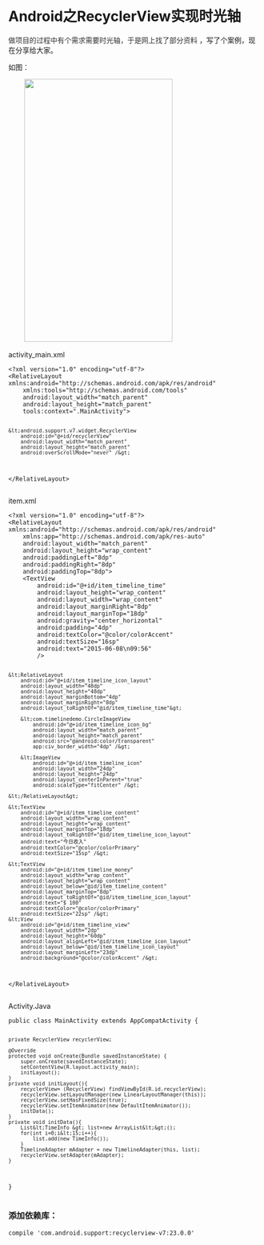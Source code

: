 # Android之RecyclerView实现时光轴 
 <p><span style="background-color:rgb(255, 255, 255); color:rgb(47, 47, 47)">做项目的过程中有个需求需要时光轴，于是网上找了部分资料</span> ，写了个案例，现在分享给大家。</p> 
<p>如图：</p> 
<p>&nbsp;&nbsp;&nbsp;&nbsp;&nbsp;&nbsp;&nbsp;&nbsp;<img alt="" height="525" src="https://static.oschina.net/uploads/space/2017/0208/145405_aGyV_2945455.png" width="296"></p> 
<p>activity_main.xml</p> 
<pre><code class="language-html">&lt;?xml version="1.0" encoding="utf-8"?&gt;
&lt;RelativeLayout xmlns:android="http://schemas.android.com/apk/res/android"
    xmlns:tools="http://schemas.android.com/tools"
    android:layout_width="match_parent"
    android:layout_height="match_parent"
    tools:context=".MainActivity"&gt;

    &lt;android.support.v7.widget.RecyclerView
        android:id="@+id/recyclerView"
        android:layout_width="match_parent"
        android:layout_height="match_parent"
        android:overScrollMode="never" /&gt;

&lt;/RelativeLayout&gt;</code></pre> 
<p>item.xml</p> 
<pre><code class="language-html">&lt;?xml version="1.0" encoding="utf-8"?&gt;
&lt;RelativeLayout xmlns:android="http://schemas.android.com/apk/res/android"
    xmlns:app="http://schemas.android.com/apk/res-auto"
    android:layout_width="match_parent"
    android:layout_height="wrap_content"
    android:paddingLeft="8dp"
    android:paddingRight="8dp"
    android:paddingTop="8dp"&gt;
    &lt;TextView
        android:id="@+id/item_timeline_time"
        android:layout_height="wrap_content"
        android:layout_width="wrap_content"
        android:layout_marginRight="8dp"
        android:layout_marginTop="18dp"
        android:gravity="center_horizontal"
        android:padding="4dp"
        android:textColor="@color/colorAccent"
        android:textSize="16sp"
        android:text="2015-06-08\n09:56"
        /&gt;

    &lt;RelativeLayout
        android:id="@+id/item_timeline_icon_layout"
        android:layout_width="48dp"
        android:layout_height="48dp"
        android:layout_marginBottom="4dp"
        android:layout_marginRight="8dp"
        android:layout_toRightOf="@id/item_timeline_time"&gt;

        &lt;com.timelinedemo.CircleImageView
            android:id="@+id/item_timeline_icon_bg"
            android:layout_width="match_parent"
            android:layout_height="match_parent"
            android:src="@android:color/transparent"
            app:civ_border_width="4dp" /&gt;

        &lt;ImageView
            android:id="@+id/item_timeline_icon"
            android:layout_width="24dp"
            android:layout_height="24dp"
            android:layout_centerInParent="true"
            android:scaleType="fitCenter" /&gt;

    &lt;/RelativeLayout&gt;

    &lt;TextView
        android:id="@+id/item_timeline_content"
        android:layout_width="wrap_content"
        android:layout_height="wrap_content"
        android:layout_marginTop="18dp"
        android:layout_toRightOf="@id/item_timeline_icon_layout"
        android:text="今日收入"
        android:textColor="@color/colorPrimary"
        android:textSize="15sp" /&gt;

    &lt;TextView
        android:id="@+id/item_timeline_money"
        android:layout_width="wrap_content"
        android:layout_height="wrap_content"
        android:layout_below="@id/item_timeline_content"
        android:layout_marginTop="8dp"
        android:layout_toRightOf="@id/item_timeline_icon_layout"
        android:text="$ 100"
        android:textColor="@color/colorPrimary"
        android:textSize="22sp" /&gt;
    &lt;View
        android:id="@+id/item_timeline_view"
        android:layout_width="2dp"
        android:layout_height="60dp"
        android:layout_alignLeft="@id/item_timeline_icon_layout"
        android:layout_below="@id/item_timeline_icon_layout"
        android:layout_marginLeft="23dp"
        android:background="@color/colorAccent" /&gt;
&lt;/RelativeLayout&gt;
</code></pre> 
<p>Activity.Java</p> 
<pre><code class="language-java">public class MainActivity extends AppCompatActivity {

    private RecyclerView recyclerView;

    @Override
    protected void onCreate(Bundle savedInstanceState) {
        super.onCreate(savedInstanceState);
        setContentView(R.layout.activity_main);
        initLayout();
    }
    private void initLayout(){
        recyclerView= (RecyclerView) findViewById(R.id.recyclerView);
        recyclerView.setLayoutManager(new LinearLayoutManager(this));
        recyclerView.setHasFixedSize(true);
        recyclerView.setItemAnimator(new DefaultItemAnimator());
        initData();
    }
    private void initData(){
        List&lt;TimeInfo &gt; list=new ArrayList&lt;&gt;();
        for(int i=0;i&lt;15;i++){
            list.add(new TimeInfo());
        }
        TimelineAdapter mAdapter = new TimelineAdapter(this, list);
        recyclerView.setAdapter(mAdapter);
    }
}
</code></pre> 
<span id="OSC_h3_1"></span>
<h3>添加依赖库：</h3> 
<pre><code class="language-java">compile 'com.android.support:recyclerview-v7:23.0.0'</code></pre> 
